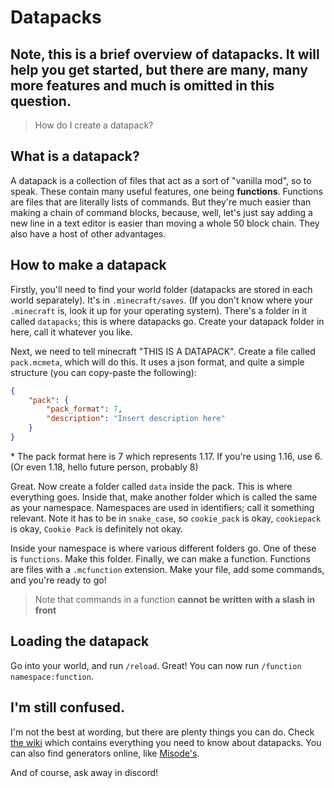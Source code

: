# Datapacks

## **Note, this is a brief overview of datapacks. It will help you get started, but there are many, many more features and much is omitted in this question.**

> How do I create a datapack?

## What is a datapack?
A datapack is a collection of files that act as a sort of "vanilla mod", so to speak. These contain many useful features, one being **functions**. Functions are files that are literally lists of commands. But they're much easier than making a chain of command blocks, because, well, let's just say adding a new line in a text editor is easier than moving a whole 50 block chain. They also have a host of other advantages.

## How to make a datapack
Firstly, you'll need to find your world folder (datapacks are stored in each world separately). It's in `.minecraft/saves`. (If you don't know where your `.minecraft` is, look it up for your operating system). There's a folder in it called `datapacks`; this is where datapacks go. Create your datapack folder in here, call it whatever you like.

Next, we need to tell minecraft "THIS IS A DATAPACK". Create a file called `pack.mcmeta`, which will do this. It uses a json format, and quite a simple structure (you can copy-paste the following):
```json
{
    "pack": {
        "pack_format": 7,
        "description": "Insert description here"
    }
}
```
\* The pack format here is 7 which represents 1.17. If you're using 1.16, use 6. (Or even 1.18, hello future person, probably 8)

Great. Now create a folder called `data` inside the pack. This is where everything goes. Inside that, make another folder which is called the same as your namespace. Namespaces are used in identifiers; call it something relevant. Note it has to be in `snake_case`, so `cookie_pack` is okay, `cookiepack` is okay, `Cookie Pack` is definitely not okay.

Inside your namespace is where various different folders go. One of these is `functions`. Make this folder. Finally, we can make a function. Functions are files with a `.mcfunction` extension. Make your file, add some commands, and you're ready to go!

> Note that commands in a function **cannot be written with a slash in front**

## Loading the datapack
Go into your world, and run `/reload`. Great! You can now run `/function namespace:function`.

## I'm still confused.
I'm not the best at wording, but there are plenty things you can do. Check [the wiki](https://minecraft.gamepedia.com/Datapack) which contains everything you need to know about datapacks. You can also find generators online, like [Misode's](https://misode.github.io).

And of course, ask away in discord!